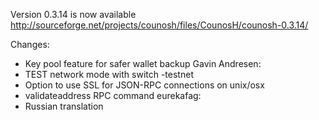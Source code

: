 Version 0.3.14 is now available
http://sourceforge.net/projects/counosh/files/CounosH/counosh-0.3.14/

Changes:
* Key pool feature for safer wallet backup
Gavin Andresen:
* TEST network mode with switch -testnet
* Option to use SSL for JSON-RPC connections on unix/osx
* validateaddress RPC command
eurekafag:
* Russian translation
